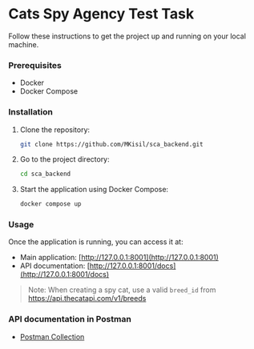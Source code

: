 # Cats Spy Agency Test Task

Follow these instructions to get the project up and running on your local machine.

### Prerequisites

- Docker
- Docker Compose

### Installation

1. Clone the repository:
    ```bash
    git clone https://github.com/MKisil/sca_backend.git
    ```

2. Go to the project directory:
    ```bash
    cd sca_backend
    ```

3. Start the application using Docker Compose:
    ```bash
    docker compose up
    ```

### Usage

Once the application is running, you can access it at:

- Main application: [http://127.0.0.1:8001](http://127.0.0.1:8001)
- API documentation: [http://127.0.0.1:8001/docs](http://127.0.0.1:8001/docs)

> Note: When creating a spy cat, use a valid `breed_id` from https://api.thecatapi.com/v1/breeds

### API documentation in Postman
- [Postman Collection](https://www.postman.com/material-administrator-77647726/public-workspace/collection/b3zmdw4/spy-cats-agency?action=share&creator=25945130)


